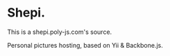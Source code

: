 Shepi.
======

This is a shepi.poly-js.com's source.

Personal pictures hosting, based on Yii & Backbone.js.
